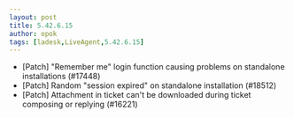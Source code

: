```yaml
---
layout: post
title: 5.42.6.15
author: opok
tags: [ladesk,LiveAgent,5.42.6.15]
---
```

- [Patch] "Remember me" login function causing problems on standalone installations (#17448)
- [Patch] Random "session expired" on standalone installation (#18512)
- [Patch] Attachment in ticket can't be downloaded during ticket composing or replying (#16221)
